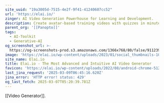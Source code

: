 ```yaml
---
site_uuid: "19a3005d-7515-4e2f-9f41-41240607cc52"
url: 'https://elai.io/'
zinger: AI Video Generation Powerhouse for Learning and Development.
description: Create avatar-based training videos with quizzes in minutes.
parent_org: '[[Panopto]]'
tags:
  - AI-Toolkit
  - Generative-AI
og_screenshot_url: >-
  https://og-screenshots-prod.s3.amazonaws.com/1366x768/80/false/911239b13ca5fe22812a6c5f2a13a0669afe8b0073b6b08af27d16c1a9f04e84.jpeg
image: 'https://elai.io/wp-content/uploads/2023/01/social_thumbnails-1024x502.png'
site_name: Elai.io
title: Elai.io - The Most Advanced and Intuitive AI Video Generator
favicon: 'https://elai.io/wp-content/uploads/2022/08/android-chrome-512x512-1.png'
last_jina_request: '2025-03-09T06:45:16.620Z'
jina_error: 'HTTP error! status: 429'
og_last_fetch: 2025-03-07T05:20:39.781Z
---
```

[[Video Generator]].
